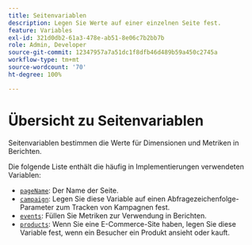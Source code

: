 ```yaml
---
title: Seitenvariablen
description: Legen Sie Werte auf einer einzelnen Seite fest.
feature: Variables
exl-id: 321d0db2-61a3-478e-ab51-8e06c7b2bb7b
role: Admin, Developer
source-git-commit: 12347957a7a51dc1f8dfb46d489b59a450c2745a
workflow-type: tm+mt
source-wordcount: '70'
ht-degree: 100%

---
```


# Übersicht zu Seitenvariablen

Seitenvariablen bestimmen die Werte für Dimensionen und Metriken in Berichten.

Die folgende Liste enthält die häufig in Implementierungen verwendeten Variablen:

* [`pageName`](pagename.md): Der Name der Seite.
* [`campaign`](campaign.md): Legen Sie diese Variable auf einen Abfragezeichenfolge-Parameter zum Tracken von Kampagnen fest.
* [`events`](events/events-overview.md): Füllen Sie Metriken zur Verwendung in Berichten.
* [`products`](products.md): Wenn Sie eine E-Commerce-Site haben, legen Sie diese Variable fest, wenn ein Besucher ein Produkt ansieht oder kauft.
